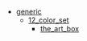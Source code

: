 * [generic](generic)
  * [12_color_set](generic/12_color_set)
    * [the_art_box](generic/12_color_set/the_art_box)
